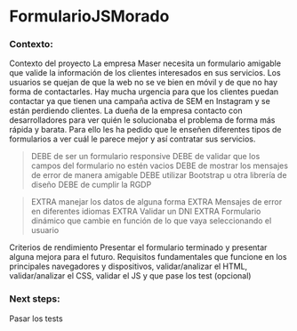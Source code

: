 # FormularioJSMorado
### Contexto:

Contexto del proyecto La empresa Maser necesita un formulario amigable que valide la información de los clientes interesados en sus servicios. Los usuarios se quejan de que la web no se ve bien en móvil y de que no hay forma de contactarles. Hay mucha urgencia para que los clientes puedan contactar ya que tienen una campaña activa de SEM en Instagram y se están perdiendo clientes. La dueña de la empresa contacto con desarrolladores para ver quién le solucionaba el problema de forma más rápida y barata. Para ello les ha pedido que le enseñen diferentes tipos de formularios a ver cuál le parece mejor y así contratar sus servicios.

> DEBE de ser un formulario responsive 
DEBE de validar que los campos del formulario no estén vacios 
DEBE de mostrar los mensajes de error de manera amigable 
DEBE utilizar Bootstrap u otra librería de diseño 
DEBE de cumplir la RGDP

> EXTRA manejar los datos de alguna forma 
EXTRA Mensajes de error en diferentes idiomas 
EXTRA Validar un DNI 
EXTRA Formulario dinámico que cambie en función de lo que vaya seleccionando el usuario

Criterios de rendimiento Presentar el formulario terminado y presentar alguna mejora para el futuro. Requisitos fundamentales que funcione en los principales navegadores y dispositivos, validar/analizar el HTML, validar/analizar el CSS, validar el JS y que pase los test (opcional)



### Next steps:
Pasar los tests
